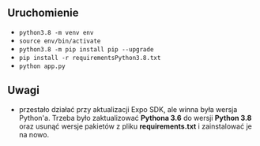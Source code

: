 ## Uruchomienie
- ```python3.8 -m venv env```
- ```source env/bin/activate```
- ```python3.8 -m pip install pip --upgrade```
- ```pip install -r requirementsPython3.8.txt```
- ```python app.py```
## Uwagi
- przestało działać przy aktualizacji Expo SDK, ale winna była wersja Python'a. Trzeba było zaktualizować **Pythona 3.6** do wersji **Python 3.8** oraz usunąć wersje pakietów z pliku **requirements.txt** i zainstalować je na nowo.
